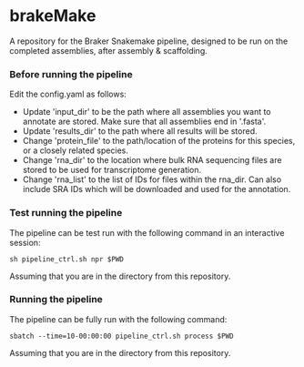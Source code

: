 # brakeMake
A repository for the Braker Snakemake pipeline, designed to be run on the completed assemblies, after assembly & scaffolding.


### Before running the pipeline
Edit the config.yaml as follows:

 * Update 'input_dir' to be the path where all assemblies you want to annotate are stored. Make sure that all assemblies end in '.fasta'.
 * Update 'results_dir' to the path where all results will be stored.
 * Change 'protein_file' to the path/location of the proteins for this species, or a closely related species.
 * Change 'rna_dir' to the location where bulk RNA sequencing files are stored to be used for transcriptome generation.
 * Change 'rna_list' to the list of IDs for files within the rna_dir. Can also include SRA IDs which will be downloaded and used for the annotation.

### Test running the pipeline

The pipeline can be test run with the following command in an interactive session:

```sh pipeline_ctrl.sh npr $PWD```

Assuming that you are in the directory from this repository.

### Running the pipeline

The pipeline can be fully run with the following command:

```sbatch --time=10-00:00:00 pipeline_ctrl.sh process $PWD```

Assuming that you are in the directory from this repository.
